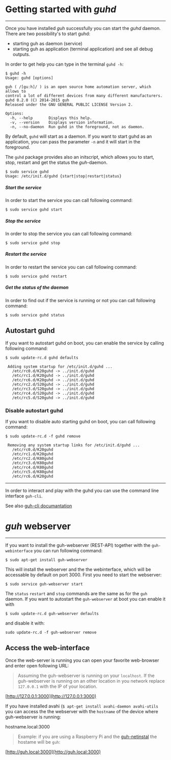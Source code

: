 # Getting started with *guhd*
--------------------------------------------
Once you have installed *guh* successfully you can start the *guhd* daemon. There are two possibility's to start guhd:

* starting guh as daemon (service) 
* starting guh as application (terminal application) and see all debug outputs.

In order to get help you can type in the terminal `guhd -h`:

    $ guhd -h
    Usage: guhd [options]

    guh ( /[guːh]/ ) is an open source home automation server, which allows to
    control a lot of different devices from many different manufacturers.
    guhd 0.2.0 (C) 2014-2015 guh
    Released under the GNU GENERAL PUBLIC LICENSE Version 2.
    
    Options:
      -h, --help       Displays this help.
      -v, --version    Displays version information.
      -n, --no-daemon  Run guhd in the foreground, not as daemon.

    
By default, `guhd` will start as a daemon. If you want to start guhd as an application, you can pass the parameter `-n` and it will start in the foreground. 

The `guhd` package provides also an initscript, which allows you to start, stop, restart and get the status the *guh*-daemon.

    $ sudo service guhd
    Usage: /etc/init.d/guhd {start|stop|restart|status}

##### Start the service
In order to start the service you can call following command:

    $ sudo service guhd start

##### Stop the service
In order to stop the service you can call following command:

    $ sudo service guhd stop

##### Restart the service
In order to restart the service you can call following command:

    $ sudo service guhd restart

##### Get the status of the daemon
In order to find out if the service is running or not you can call following command:

    $ sudo service guhd status

## Autostart guhd
If you want to autostart guhd on boot, you can enable the service by calling following command:

    $ sudo update-rc.d guhd defaults
    
     Adding system startup for /etc/init.d/guhd ...
       /etc/rc0.d/K20guhd -> ../init.d/guhd
       /etc/rc1.d/K20guhd -> ../init.d/guhd
       /etc/rc6.d/K20guhd -> ../init.d/guhd
       /etc/rc2.d/S20guhd -> ../init.d/guhd
       /etc/rc3.d/S20guhd -> ../init.d/guhd
       /etc/rc4.d/S20guhd -> ../init.d/guhd
       /etc/rc5.d/S20guhd -> ../init.d/guhd

### Disable autostart guhd
If you want to disable auto starting guhd on boot, you can call following command:

    $ sudo update-rc.d -f guhd remove
     
     Removing any system startup links for /etc/init.d/guhd ...
       /etc/rc0.d/K20guhd
       /etc/rc1.d/K20guhd
       /etc/rc2.d/K80guhd
       /etc/rc3.d/K80guhd
       /etc/rc4.d/K80guhd
       /etc/rc5.d/K80guhd
       /etc/rc6.d/K20guhd

--------------------------------------------
In order to interact and play with the guhd you can use the command line interface `guh-cli`.

See also [guh-cli documantation](https://github.com/guh/guh/wiki/guh-cli)

# *guh* webserver
--------------------------------------------

If you want to install the guh-webserver (REST-API) together with the `guh-webinterface` you can run following command:

    $ sudo apt-get install guh-webserver

This will install the webserver and the the webinterface, which will be accessable by default on port 3000. First you need to start the webserver:

    $ sudo service guh-webserver start

The `status` `restart` and `stop` commands are the same as for the `guh` daemon. If you want to autostart the `guh-webserver` at boot you can enable it with

    $ sudo update-rc.d guh-webserver defaults

and disable it with:

    sudo update-rc.d -f guh-webserver remove

## Access the web-interface

Once the web-server is running you can open your favorite web-browser and enter open following URL:

> Assuming the guh-webserver is running on your `localhost`. If the guh-webserver is running on an other location in you network replace `127.0.0.1` with the IP of your location.

[http://127.0.0.1:3000](http://127.0.0.1:3000)

If you have installed avahi (`$ apt-get install avahi-daemon avahi-utils` you can access the the webserver with the `hostname` of the device where guh-webserver is running:

hostname.local:3000

> Example: if you are using a Raspberry Pi and the [guh-netinstal](https://github.com/guh/guh/wiki/Raspberry-Pi#install-guh-on-debian-jessie-minimal-net-install-system) the hostame will be `guh`:

[http://guh.local:3000](http://guh.local:3000)

